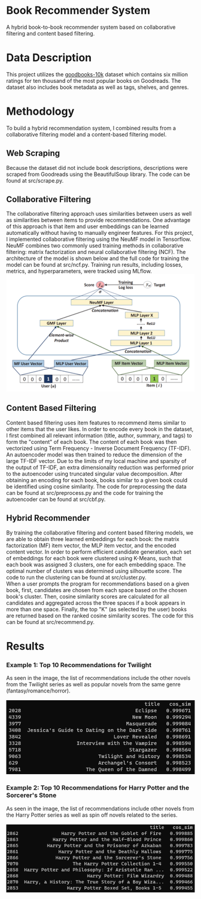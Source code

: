 # Book Recommender System

A hybrid book-to-book recommender system based on collaborative filtering and content based filtering.

# Data Description

This project utilizes the [goodbooks-10k](https://github.com/zygmuntz/goodbooks-10k) dataset which contains six million ratings for ten thousand of the most popular books on Goodreads. The dataset also includes book metadata as well as tags, shelves, and genres.

# Methodology
To build a hybrid recommendation system, I combined results from a collaborative filtering model and a content-based filtering model.

## Web Scraping
Because the dataset did not include book descriptions, descriptions were scraped from Goodreads using the BeautifulSoup library. The code can be found at src/scrape.py. 

## Collaborative Filtering
The collaborative filtering approach uses similarities between users as well as similarities between items to provide recommendations. One advantage of this approach is that item and user embeddings can be learned automatically without having to manually engineer features. For this project, I implemented collaborative filtering using the NeuMF model in Tensorflow. NeuMF combines two commonly used training methods in collaborative filtering: matrix factorization and neural collaborative filtering (NCF). The architecture of the model is shown below and the full code for training the model can be found at src/ncf.py. Training run results, including losses, metrics, and hyperparameters, were tracked using MLflow.
![NeuMF Model](/imgs/neumf.png)


## Content Based Filtering
Content based filtering uses item features to recommend items similar to other items that the user likes. In order to encode every book in the dataset, I first combined all relevant information (title, author, summary, and tags) to form the "content" of each book. The content of each book was then vectorized using Term Frequency - Inverse Document Frequency (TF-IDF). An autoencoder model was then trained to reduce the dimension of the large TF-IDF vector. Due to the limits of my local machine and sparsity of the output of TF-IDF, an extra dimensionality reduction was performed prior to the autoencoder using truncated singular value decomposition. After obtaining an encoding for each book, books similar to a given book could be identified using cosine similarity. The code for preprocessing the data can be found at src/preprocess.py and the code for training the autoencoder can be found at src/cbf.py. 

## Hybrid Recommender
By training the collaborative filtering and content based filtering models, we are able to obtain three learned embeddings for each book: the matrix factorization (MF) item vector, the MLP item vector, and the encoded content vector. In order to perform efficient candidate generation, each set of embeddings for each book were clustered using K-Means, such that each book was assigned 3 clusters, one for each embedding space. The optimal number of clusters was determined using silhouette score. The code to run the clustering can be found at src/cluster.py. \
When a user prompts the program for recommendations based on a given book, first, candidates are chosen from each space based on the chosen book's cluster. Then, cosine similarity scores are calculated for all candidates and aggregated across the three spaces if a book appears in more than one space. Finally, the top "K" (as selected by the user) books are returned based on the ranked cosine similarity scores. The code for this can be found at src/recommend.py. 

# Results
### Example 1: Top 10 Recommendations for Twilight
As seen in the image, the list of recommendations include the other novels from the Twilight series as well as popular novels from the same genre (fantasy/romance/horror). \
\
![Twilight Recs](/imgs/twilight_recs.png)

### Example 2: Top 10 Recommendations for Harry Potter and the Sorcerer's Stone
As seen in the image, the list of recommendations include other novels from the Harry Potter series as well as spin off novels related to the series.\
\
![HP Recs](/imgs/harry_potter_recs.png)
